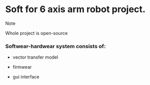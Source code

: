 # Soft for 6 axis arm robot project.

> [!NOTE]
> Whole project is open-source

### Softwear-hardwear system consists of:

* vector transfer model

* firmwear

* gui interface 